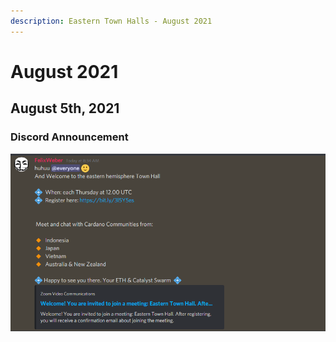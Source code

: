```yaml
---
description: Eastern Town Halls - August 2021
---
```


# August 2021

## August 5th, 2021

### Discord Announcement

![Welcome to the eastern hemisphere Town Hall](../.gitbook/assets/2021-08-05-7-.png)

